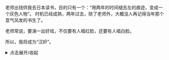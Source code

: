 老师出钱供我去日本读书，目的只有一个：“用两年的时间褪去左的痕迹，变成一个灰色人物”。
时机已经成熟，两年过去，除了老师外，大概没人再记得当年那个意气风发的书生了。

老师常说，要演一出好戏，不仅要有人唱红脸，还要有人唱白脸。

所以，我将成为“汉奸”。



<details>
<summary>点击展开/收起</summary>

《潜伏之赤途》序章&第一章剧情
海伯利安 把海弄干的鱼儿不在了 2022-08-12 22:55 江苏
《潜伏之赤途》是一款经典的文字推理游戏，其阳光版（阉割版）——《隐形守护者》可能更为有名。游戏的主人公叫方别，是一位潜伏**情报机关的***。游戏其实很简单，就是在不同的情境下作出选择，而选择，决定命运。


# 我叫方别，男，22岁。

1939年12月，在日本留学两年后，我终于坐上了去往故乡上海的船。

我的日本朋友曾问我，上海的局势很不稳定，你为什么不留在日本直到战争结束。

我回答道：两年来我见识到了日本的枪声和亚洲诸国的衰弱，深感**陛下建立大东亚共荣圈之良苦用心。此番回国，就是要尽己所能，协助**完成大业。

简单来说，我回国是为了当汉奸。

两年前，我还是上海一个慷慨激昂的学生，在街上奔走疾呼“抗日救亡”。我甚至在老师的帮助下，秘密加入*****。

但是过于活跃的我，很快被抓进了监狱。

多亏了老师积极打点，我才被放了出来。

老师出钱供我去日本读书，目的只有一个：“用两年的时间褪去左的痕迹，变成一个灰色人物”。

时机已经成熟，两年过去，除了老师外，大概没人再记得当年那个意气风发的书生了。

老师常说，要演一出好戏，不仅要有人唱红脸，还要有人唱白脸。

所以，我将成为“汉奸”。




序章

抵达上海，你做的第一件事就是拜访恩师薛星文先生。

本以为薛老师见到你后，会非常高兴，没想到他上来就痛骂了你一顿。

薛星文：方别你这个小畜生！现在还有脸回来？当年你被捕入狱没多久，学联的多名干部就遭到了迫害！说，是不是你出卖了他们？

……

由于你的沉默不语，薛老师和在场的其他学生更加坚信你就是叛徒。

痛骂了你一顿后，薛老师愤怒地拿起扫帚，将你打出家门。

薛星文：给我滚到你该去的地方，好好读读书，学习一下什么是礼义廉耻！

你落寞地离开了薛老师的家。

没走多远，一个女孩追上了你。

薛梅：方别……真的是你出卖了学联吗？

她是薛老师的女儿薛梅，是你学生时代最好的朋友。

周围没有其他他，面对她的询问，你的回答是：事情都已经过去了，问那么多干嘛？

薛梅：……你变了……

说完，薛梅缓缓离开了。

你继续向前走，看到大上海繁华的夜景，你不禁想……

到以前学校图书馆看书。

你来到以前的学校，不禁回忆起学生时代的峥嵘岁月。

昔日心心相印的朋友，如今却形同陌路……

就连图书馆馆长也换了个人。你不由感慨万千。

在图书馆待了一会儿，什么也没有发生。

你决定……

继续在图书馆呆着。

正当你感到无聊的时候，门口突然传来一个熟悉的声音。

你循声望去，看见薛老师正亲切地和图书馆馆长打招呼。

薛老师笑着走到你面前。

薛星文：方别，两年不见，你果然变成熟了。

原来图书馆馆长也是***。

薛老师那一句“给我滚到你该去的地方，好好读读书”正是暗示你去学生时代埋头读书最常去的地方——图书馆。

你随两人进入图书馆的密室。

薛星文：刚才那你的表现很不错。现在所有人都以为我们师徒已经决裂了。这为你下一步的工作准备了条件。

薛星文：你一定有许多问题。现在问吧，我们会尽可能详细地回答你。

图书馆馆长是谁？

刘先生：你可以称呼我“刘先生”。我是*****，也是你和薛先生的联系人。你们的情报直接传递给我，再由我向上级汇报。我的代号是“红娘”。

薛老师的情况是？

薛星文：我的主要任务是组织、引导学生进行地下抗日救亡活动。我的代号是“野火”。

我的情况是？

刘先生：你是我们培育已久的苗子，当初派你赴日留学，就是为了把你塑造成亲日派的形象。现在这个世界上，只有为何薛先生两个人知道你的真实身份。你的主要任务，就是取得日军信任，进入其核心机关，将重要情报源源不断地送出来。你的代号是“海蛇”。

薛老师为什么要装作和我决裂？

薛星文：两年前你入狱后不久，学联的多名干部就先后遭到迫害。那时候我就怀疑学生中间有叛徒，但我相信那个人不是你。两年间，又发生了几起情报泄露的事件。远在日本的你绝不可能是黑手。因此我几乎可以肯定，叛徒就在我身边这几人中。今天我们当着众学生的面演这场戏，一方面可以将你隐藏得更深，另一方面也能让叛徒放松警惕。只是委屈你背黑锅了。

下一步工作计划是？

刘先生：我们为你在东荣通讯社安排了一份记者的工作。东荣通讯社是亲日派的报社，而记者身份又能让你和日军高层接触。你要把握采访的机会，赢得日军高层的信任，尽快打入敌人内部。

薛梅的情况是？

薛星文：她挺好的……虽然积极参加抗日活动，但还没有被日军列入威胁名单。

……两年来，她也时常打听你的情况。不过，你不能让她知道你的地下党身份！一方面，知道的东西少点可以让她更安全；另一方面，有时我也怀疑，自己的女儿会不会就是叛徒……总之，你的身份不能让我们以外的任何人知道！

我没有问题了。

薛星文：好，看来你已经深入了解当前情况了。

第一次密谈就这样结束了。

临别前，刘先生认真地握住你的手。

刘先生：**总是伴随着牺牲，你应该已经拥有了这份觉悟。就让我代表党组织，向你表示感谢！希望你能顺利完成任务……在抗战的历史上，留下属于你的传奇！




第一章

在组织的安排下，你顺利成为东荣通讯社的记者。

数月后。通讯社拍你采访日本领事馆。在哪里，你见到了领事馆领事冈山雄二。

冈山雄二：方记者，你好！初次见面，以后还请多多关照。方记者，日本和中国一衣带水，本该是睦邻友好的关系，如今却深陷战争的泥淖。天下苍生生灵涂炭，我为之心痛啊！痛定思痛。我一直在寻找改变当前局势，救民与水火之中的方法。不知方记者有何高见？

你的回答是：和平谈判，通过国际仲裁解决争端。

冈山雄二：好！方记者果然是真正的爱国者！蒋介石也好，***也好。抗日只是借口。他们丝毫不为自己的人民着想，只是想通过战争来夺取权力，满足自己的野心。只有像汪精卫和方记者这样识大体、顾大局的人，才称得上是“爱国记者”！方记者，我希望你能就今天的谈话写一篇文章，让全世界都知道我冈山雄二对和平的渴望！

不久，你将冈山雄二的和谈主张发表在报纸上，引起了轩然大波。

爱国报社纷纷发表社论，声称“和谈是一场阴谋”、“西方国家已经与日本串通，将对中国采取绥靖政策”。

很快，冈山雄二把你叫到领事馆……

冈山雄二：方记者，上次的文章我看了，你写得非常好！不过很可惜，还是有不少民众被某些报社的无良言论迷惑，不能理解我们的善意。方记者，你是报社圈子里的人，打听消息更容易也更准确。我希望你能给我一个名单，上面包括所有你认为有反日倾向的记者和编辑的名字。你明白我的意思吗，方记者？

你的回答是：没问题，冈山领事！

冈山雄二：方记者，在我看来，你前途无限啊！

你找到刘先生，商量该如何是好。

刘先生：发表爱国社论的人，大部分是我党和国民党隐藏在报社的地下工作者。如果你把真实的名单交给日本人，势必对抗日力量造成巨大损失。可是如果你不交名单，或者交一份虚假的名单，可能会永远失去进入日军核心部门的机会。**总是伴随着牺牲。用牺牲换来的东西是否有更高的价值？你来做决定吧！

你打算交一份真实而完整的名单。

刘先生：……好吧。我会向上级所要这份名单，并提前给名单上的同志发出警告。

几天后，冈山按照你的名单，对各个报社的爱国人士进行了突击抓捕。

尽管事先得到了警告，还是有大批地下工作者被捕。

冈山非常欣赏你的才干，邀请你到领事馆共进晚餐。

冈山雄二：方君，我要感谢你为中日和平所做出的贡献！来，干杯！

一位少女突然出现。

冈山雄二：向你介绍一下，这是我的女儿小爱。她在中学当历史老师，一直想亲眼看一看历史悠久的中国。这次就以想念父亲为借口，千里迢迢跑到上海来圆梦了！

冈山爱：父亲……我是真的想念你啊！

冈山雄二：哈哈！方君，明天可否请你带着小爱在上海繁华的街区转一转，让她见识一下******的和平景象？

你……答应

冈山雄二：好！那就拜托你照顾小爱了。

冈山爱：谢谢方君！

次日，你和冈山爱在上海的大街小巷游玩。

看到百姓平凡而简单的生活，冈山爱很开心。

冈山爱：方君，来上海以前，我还在担心中国人会不会仇视日本人。没想到大家能够和平相处，看来**陛下说的“******”不是骗人呢。

你的回答是：日军犯下滔天罪行，中国人岂会轻易忘记？

冈山爱：滔天罪行……是什么？

你不想回答，但在冈山爱的苦苦追问下，你再也控制不止自己的嘴巴。抚顺惨案、宁武血案、成安三屠、南京大屠杀……你把自己所了解的事实全部倾吐出来，狠狠打击这个什么都不知道的女人。

冈山爱：……谢谢你，告诉我历史的真相。

不知不觉，已经到了夜晚。你决定送冈山爱回领事馆。

谁知迎面遇见了薛梅。

薛梅：方别……你竟然和日本女人在一起……我看到了……我看到你在东荣社发表的文章了。你的文采还是那么好……但是……我觉得非常恶心……

你的回答是：……我只是做自己该做的事情罢了。

薛梅：……

薛梅缓缓走掉了。

冈山爱问你薛梅的事情，你敷衍了几句，她没有继续追问。

很快，你顺利将她送到了领事馆。冈山父女再三向你表示感谢。

送女儿返回日本后，冈山雄二又把你叫到领事馆。

冈山雄二：方君，我很欣赏你搜集情报的能力。希望你以后能继续为我办事。作为报酬，每个月我都会给你300元的交际费。你意下如何？

你的回答是：愿意是愿意……只是300元有点……

冈山雄二：哈哈哈！我明白你的意思。欲望越大，动力也就越大嘛！500元怎么样？

此后的一个月里，你以记者的身份来往于上海的名流世家。在刘先生的指示下，有选择地把情报透露给冈山雄二。

经过了一段时间的接触，冈山雄二似乎越来越器重你了。

终于有一天，他把你叫到身边。

冈山雄二：方君，经过一段时间的观察，我认为你是个可以被皇军信赖的中国人。今天你和我一起去办件事吧。做好这件事，我就给你安排一个新工作。

你和冈山雄二乘轿车出发。同行的还有两大队日本宪兵。

停车的地方让你大吃一惊——居然是薛老师的住宅！

你没来得及细想，就被冈山雄二带了进去。

屋内，薛老师、薛梅还有多名学生已经被日本宪兵控制住。一种不祥的预感在你心头涌起。

冈山雄二：方君，做我的翻译。帮我告诉你以前的老师薛星文先生，我们有可靠的情报表明，他其实是**的特务。薛星文身为*****，参与多起针对**的暴力袭击事件，并且长期在学校宣传反日思想，煽动不知情的学生，严重危害社会稳定，因此予以批捕。

你一字一句向薛老师翻译。薛梅和其他学生用愤怒和鄙视的眼神瞪着你。如果没有日本宪兵阻拦，恐怕早有人冲上来殴打你了。

薛星文：方别，你真的当了汉奸啊……

薛老师突然向你冲了过来！你吓得坐倒在地！

一个宪兵挡在你面前，和薛老师撞在一起，两人扭打起来。

这时候，宪兵的枪掉在了你的面前。

你捡起枪，射杀薛老师。

你举起枪，对准薛老师的脑袋。

你听见薛梅的尖叫，听见冈山的呼喊。

让你最后下定决心的，是薛老师的目光。

薛星文：……

看得出来，他很欣慰。

你扣动了扳机。

薛老师不可能在日本人手里活下去。他要么招供沦为叛徒，要么就在日本人的酷刑中体会无间轮回。

薛老师的死，不仅可以保护你和刘先生，某种程度上也能减少薛梅的危险……

不过……

薛梅：方别！我要杀了你！我要杀了你！

听着薛梅撕心裂肺的呼喊，你缓缓放下枪，和冈山一起离开。

冈山雄二：方君，这是你第一次杀人吧？对方还是曾经的老师……真是难为你了。不过，你还是不够冷静。绝不应该杀掉薛星文，他肚子里可有不少秘密呢……接下来我给你的这份新工作，可需要一个冷静的头脑。方君，除了担任日本驻沪领事馆的领事外，我还有一个秘密身份。我是“冈山公馆”的主人。“冈山公馆”是我军的高级特务机关之一，主要从事情报收集、暗杀、反间谍等工作。很久以前，我就想吸收一个可靠的中国人，但是一直没有合适的人选，直到遇见了你……今天你亲手杀掉反动的老师，总算和你的过去彻底划清了界线。方君，欢迎你加入“冈山公馆”！

数日后，在学校的施压下，日军释放了薛梅等人。

大家为薛老师举办了隆重的葬礼。没有资格参加葬礼的你，只能在没人看得到的角落里默哀。

针对这次事件，你和刘先生进行了密谈。

刘先生：……在那种情况下，你采取的行动没有错。我会向上级说明，薛先生是被敌人害死的。薛先生牺牲生命，换取了冈山对你的信任。你一定要好好把握机会，不能让他白白牺牲！

然而几天后，意想不到的事情发生了……

刘先生：海蛇，我们遇到麻烦了。

之前把名单泄漏给日本人的时候，组织就对我们有了看法。这一次，薛先生身份暴露，壮烈牺牲。组织居然怀疑是我俩出卖了他！组织命令我们三日内查清薛先生身份暴露的原因，证明自己的清白！海蛇，你觉得薛先生的身份为何会暴露？

你的回答是：薛先生身边的学生中有叛徒！

刘先生：你怎么能这么肯定？有什么根据吗？

你的根据是薛老师死后，学生们很快被放了出来。

刘先生……有道理！虽然薛梅等人不是***，但也参与过工人罢工、反日游行等活动，日本人没理由这么轻易就释放他们。最好的解释就是日军的奸细混在这几人之中。为了隐藏奸细的身份，让其继续发挥作用，日军才将他们一起释放！连同薛梅在内的学生一共有四人，分别是薛梅、黄正义、李忠国、张爱民。他们的情况我都了解。你尽管问我，知道的我都会说的。

你要打听谁的情况？

薛梅

刘先生：薛先生的爱女，也是你的青梅竹马。就目前的情况来看，她的嫌疑最小，但对你的威胁却最大。据说她随身携带一把水果刀，游走在上海的大街小巷，寻找你的踪迹。大家都说，她已经疯了。

黄正义

刘先生：黄正义现任学联主席，具有极高的领导才能，许多学生和工人运动都是由他组织的。薛先生把他当成儿子一样看待，黄正义和薛梅也以兄妹相称呼。

李忠国

李忠国是学校的文学部部长，文采出众，多次用笔名在爱国杂志社发表文章，抨击日本侵略者的丑恶行径。他和薛梅的关系最好，似乎在葬礼不久后和薛梅订婚了。

张爱民

张爱民是学校的宣传部长，口才很好，主要负责动员学生、工人的思想工作。他是薛先生的左膀右臂，每次行动之前，薛先生都会征求他的意见。

我都了解了。

刘先生：本来，组织正在考虑把这四个人发展成地下党，好接手薛老师的工作。照现在的情况来看，我们差点中了日本人的毒计！那么，你打算用什么方法找出奸细？

你打算邀请四人成为***。

你以中国共产党的名义写了四封密信，分别发给四名嫌疑人，邀请他们单独参加近期举办的***发展会议。

但是……

你写了四个不同的会议时间和地点。

和你预料的一样，冈山公馆出动了特务，按照其中一封信所描述的时间地点采取了侦查行动，结果扑了个空。

而那封信对应的人是……

……李忠国

一天夜晚，李忠国在医院探望了接受精神治疗的薛梅后，独自一人回家。

你悄悄跟在他后面……直到无人的小巷。

李忠国倒在血泊中……

面对你的枪口，他哭泣着忏悔……

李忠国：我对不起薛老师，对不起薛梅……我只求你一件事，不要把我是叛徒的事情告诉薛梅……让我以一个爱国志士的身份死去……

你拒绝。

你连开数枪，射杀了这个厚颜无耻的叛徒……




1939年，你顺利潜伏日军特务机关“冈山会馆”。

作为海蛇：

揪出奸细李忠国，保护了***组织。

以翻译官的身份，参加英、法、日、汪集团和蒋介石特派员的秘密会议。

掌握了英国、法国意图牺牲中国换取利益的证据，获悉了蒋介石心存投降之念。

借助你的情报，中国共产党在舆论上展开声讨，粉碎了英、法出卖中国的阴谋，也打消了蒋介石投降的想法。

作为方别：

多次在报纸上发表亲日言论。

提供报社爱国者名单，出卖地下党。

亲手杀害恩师薛星文，对其女薛梅造成重大精神打击。





阅读 393
​

人划线

这里是您想要隐藏或显示的内容。

</details>
